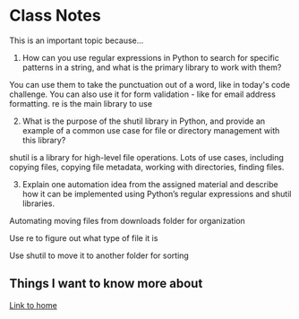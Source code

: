 # Class Notes

This is an important topic because...

1. How can you use regular expressions in Python to search for specific patterns in a string, and what is the primary library to work with them?

You can use them to take the punctuation out of a word, like in today's code challenge.  You can also use it for form validation - like for email address formatting.
re is the main library to use

2. What is the purpose of the shutil library in Python, and provide an example of a common use case for file or directory management with this library?

shutil is a library for high-level file operations.  Lots of use cases, including copying files, copying file metadata, working with directories, finding files.

3. Explain one automation idea from the assigned material and describe how it can be implemented using Python’s regular expressions and shutil libraries.

Automating moving files from downloads folder for organization

Use re to figure out what type of file it is

Use shutil to move it to another folder for sorting

## Things I want to know more about

[Link to home](https://mikeshen7.github.io/reading-notes)
